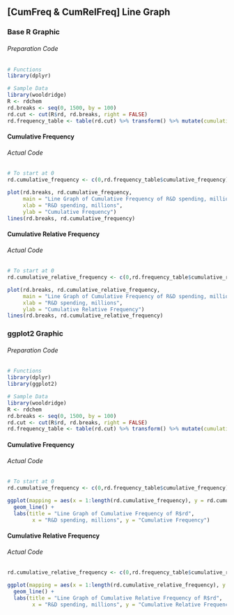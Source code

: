 ## \[CumFreq & CumRelFreq\] Line Graph
### Base R Graphic
###### Preparation Code
```r
# Functions
library(dplyr)

# Sample Data
library(wooldridge)
R <- rdchem
rd.breaks <- seq(0, 1500, by = 100)
rd.cut <- cut(R$rd, rd.breaks, right = FALSE)
rd.frequency_table <- table(rd.cut) %>% transform() %>% mutate(cumulative_frequency = cumsum(Freq), cumulative_relative_frequency = cumulative_frequency/nrow(R))
```
#### Cumulative Frequency
###### Actual Code
```r
# To start at 0
rd.cumulative_frequency <- c(0,rd.frequency_table$cumulative_frequency)

plot(rd.breaks, rd.cumulative_frequency,
     main = "Line Graph of Cumulative Frequency of R&D spending, millions",
     xlab = "R&D spending, millions",
     ylab = "Cumulative Frequency")
lines(rd.breaks, rd.cumulative_frequency)
```
#### Cumulative Relative Frequency
###### Actual Code
```r
# To start at 0
rd.cumulative_relative_frequency <- c(0,rd.frequency_table$cumulative_relative_frequency)

plot(rd.breaks, rd.cumulative_relative_frequency,
     main = "Line Graph of Cumulative Frequency of R&D spending, millions",
     xlab = "R&D spending, millions",
     ylab = "Cumulative Relative Frequency")
lines(rd.breaks, rd.cumulative_relative_frequency)
```
### ggplot2 Graphic
###### Preparation Code
```r
# Functions
library(dplyr)
library(ggplot2)

# Sample Data
library(wooldridge)
R <- rdchem
rd.breaks <- seq(0, 1500, by = 100)
rd.cut <- cut(R$rd, rd.breaks, right = FALSE)
rd.frequency_table <- table(rd.cut) %>% transform() %>% mutate(cumulative_frequency = cumsum(Freq), cumulative_relative_frequency = cumulative_frequency/nrow(R))
```
#### Cumulative Frequency
###### Actual Code
```r
# To start at 0
rd.cumulative_frequency <- c(0,rd.frequency_table$cumulative_frequency)

ggplot(mapping = aes(x = 1:length(rd.cumulative_frequency), y = rd.cumulative_frequency)) +
  geom_line() +
  labs(title = "Line Graph of Cumulative Frequency of R$rd",
        x = "R&D spending, millions", y = "Cumulative Frequency")
```
#### Cumulative Relative Frequency
###### Actual Code
```r
rd.cumulative_relative_frequency <- c(0,rd.frequency_table$cumulative_relative_frequency)

ggplot(mapping = aes(x = 1:length(rd.cumulative_relative_frequency), y = rd.cumulative_relative_frequency)) +
  geom_line() +
  labs(title = "Line Graph of Cumulative Relative Frequency of R$rd",
        x = "R&D spending, millions", y = "Cumulative Relative Frequency")
```
